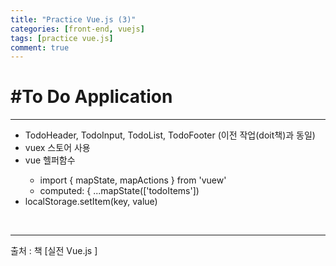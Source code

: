 ```yaml
---
title: "Practice Vue.js (3)"
categories: [front-end, vuejs]
tags: [practice vue.js]
comment: true
---
```


<h1>#To Do Application</h1>
<hr>
<ul>
    <li>TodoHeader, TodoInput, TodoList, TodoFooter (이전 작업(doit책)과 동일)</li>
    <li>vuex 스토어 사용</li>
    <li>vue 헬퍼함수</li>
    <ul>
        <li>import { mapState, mapActions } from 'vuew'</li>
        <li>computed: { ...mapState(['todoItems'])</li>
    </ul>
    <li>localStorage.setItem(key, value)</li>
</ul>
<br>
<hr>
출처 : 책 [실전 Vue.js ]
